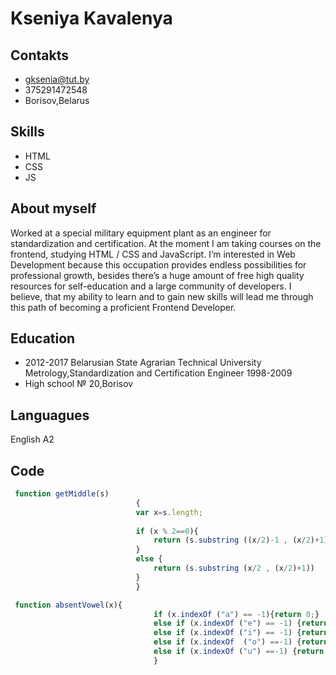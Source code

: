# Kseniya Kavalenya #

## Contakts ##
* gksenia@tut.by
* 375291472548
* Borisov,Belarus

## Skills ##
* HTML
* CSS
* JS
## About myself ##
Worked at a special military equipment plant as an engineer for standardization and certification. At the moment I am taking courses on the frontend, studying HTML / CSS and JavaScript. I’m interested in Web Development because this occupation provides endless possibilities for professional growth, besides there’s a huge amount of free high quality resources for self-education and a large community of developers. I believe, that my ability to learn and to gain new skills will lead me through this path of becoming a proficient Frontend Developer.

## Education ##
* 2012-2017 Belarusian State Agrarian Technical University Metrology,Standardization and Certification Engineer 1998-2009 
* High school № 20,Borisov

## Languagues ##
English A2

## Code ##
```javascript
 function getMiddle(s)
                            {
                            var x=s.length;
                            
                            if (x % 2==0){
                                return (s.substring ((x/2)-1 , (x/2)+1))
                            }
                            else {
                                return (s.substring (x/2 , (x/2)+1))
                            }
                            }
```
```javascript
 function absentVowel(x){
                                if (x.indexOf ("a") == -1){return 0;}
                                else if (x.indexOf ("e") == -1) {return 1;}
                                else if (x.indexOf ("i") == -1) {return 2;}
                                else if (x.indexOf  ("o") ==-1) {return 3;}
                                else if (x.indexOf ("u") ==-1) {return 4;}
                                }
```
